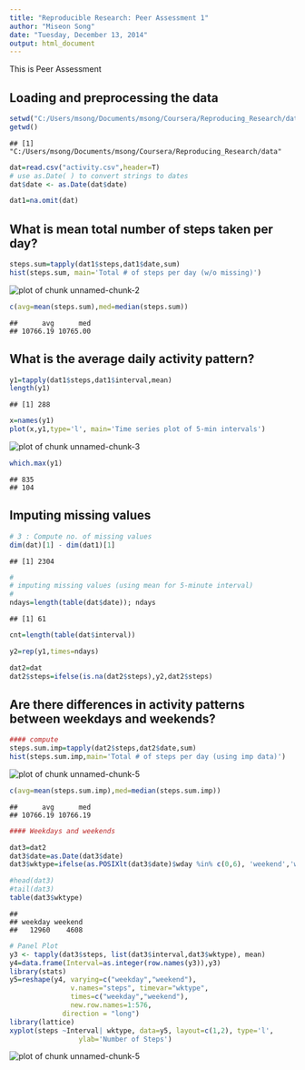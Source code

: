 ```yaml
---
title: "Reproducible Research: Peer Assessment 1"
author: "Miseon Song"
date: "Tuesday, December 13, 2014"
output: html_document
---
```



This is Peer Assessment 

## Loading and preprocessing the data


```r
setwd("C:/Users/msong/Documents/msong/Coursera/Reproducing_Research/data/")
getwd()
```

```
## [1] "C:/Users/msong/Documents/msong/Coursera/Reproducing_Research/data"
```

```r
dat=read.csv("activity.csv",header=T)
# use as.Date( ) to convert strings to dates 
dat$date <- as.Date(dat$date)

dat1=na.omit(dat)
```

## What is mean total number of steps taken per day?


```r
steps.sum=tapply(dat1$steps,dat1$date,sum)
hist(steps.sum, main='Total # of steps per day (w/o missing)')
```

![plot of chunk unnamed-chunk-2](figure/unnamed-chunk-2-1.png) 

```r
c(avg=mean(steps.sum),med=median(steps.sum))
```

```
##      avg      med 
## 10766.19 10765.00
```

## What is the average daily activity pattern?

```r
y1=tapply(dat1$steps,dat1$interval,mean)
length(y1)
```

```
## [1] 288
```

```r
x=names(y1)
plot(x,y1,type='l', main='Time series plot of 5-min intervals')
```

![plot of chunk unnamed-chunk-3](figure/unnamed-chunk-3-1.png) 

```r
which.max(y1)
```

```
## 835 
## 104
```

## Imputing missing values


```r
# 3 : Compute no. of missing values
dim(dat)[1] - dim(dat1)[1]
```

```
## [1] 2304
```

```r
#
# imputing missing values (using mean for 5-minute interval)
#
ndays=length(table(dat$date)); ndays
```

```
## [1] 61
```

```r
cnt=length(table(dat$interval))

y2=rep(y1,times=ndays)

dat2=dat
dat2$steps=ifelse(is.na(dat2$steps),y2,dat2$steps)
```


## Are there differences in activity patterns between weekdays and weekends?


```r
#### compute 
steps.sum.imp=tapply(dat2$steps,dat2$date,sum)
hist(steps.sum.imp,main='Total # of steps per day (using imp data)')
```

![plot of chunk unnamed-chunk-5](figure/unnamed-chunk-5-1.png) 

```r
c(avg=mean(steps.sum.imp),med=median(steps.sum.imp))
```

```
##      avg      med 
## 10766.19 10766.19
```

```r
#### Weekdays and weekends

dat3=dat2
dat3$date=as.Date(dat3$date)
dat3$wktype=ifelse(as.POSIXlt(dat3$date)$wday %in% c(0,6), 'weekend','weekday')

#head(dat3)
#tail(dat3)
table(dat3$wktype)
```

```
## 
## weekday weekend 
##   12960    4608
```

```r
# Panel Plot
y3 <- tapply(dat3$steps, list(dat3$interval,dat3$wktype), mean)
y4=data.frame(Interval=as.integer(row.names(y3)),y3)
library(stats)
y5=reshape(y4, varying=c("weekday","weekend"),
               v.names="steps", timevar="wktype",
               times=c("weekday","weekend"),
               new.row.names=1:576, 
             direction = "long")
library(lattice)
xyplot(steps ~Interval| wktype, data=y5, layout=c(1,2), type='l',
                 ylab='Number of Steps')
```

![plot of chunk unnamed-chunk-5](figure/unnamed-chunk-5-2.png) 


